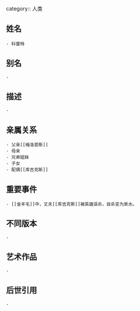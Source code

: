 category:: 人类
## 姓名
	- 科雷特
## 别名
	-
## 描述
	-
## 亲属关系
	- 父亲[[梅洛普斯]]
	- 母亲
	- 兄弟姐妹
	- 子女
	- 配偶[[库吉克斯]]
## 重要事件
	- [[金羊毛]]中，丈夫[[库吉克斯]]被英雄误杀，自杀变为泉水。
## 不同版本
	-
## 艺术作品
	-
## 后世引用
	-
